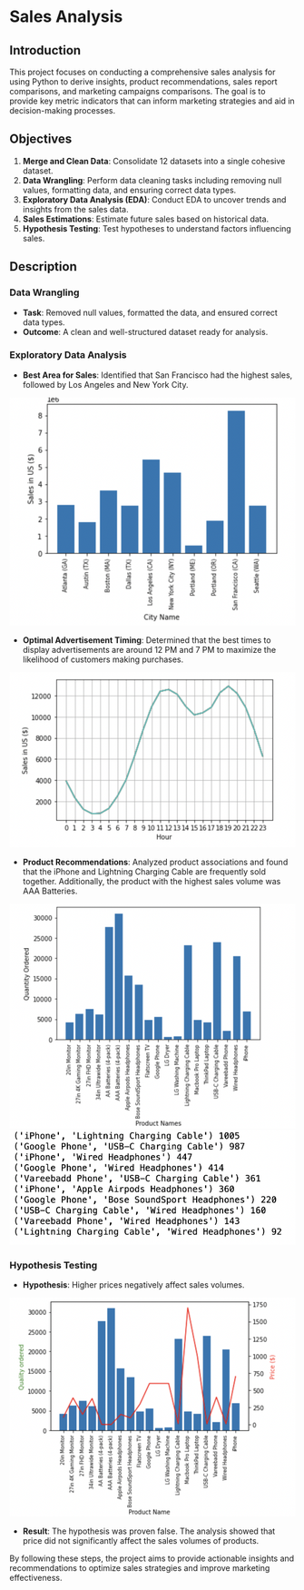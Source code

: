 
# Sales Analysis

## Introduction
This project focuses on conducting a comprehensive sales analysis for using Python to derive insights, product recommendations, sales report comparisons, and marketing campaigns comparisons. The goal is to provide key metric indicators that can inform marketing strategies and aid in decision-making processes.

## Objectives
1. **Merge and Clean Data**: Consolidate 12 datasets into a single cohesive dataset.
2. **Data Wrangling**: Perform data cleaning tasks including removing null values, formatting data, and ensuring correct data types.
3. **Exploratory Data Analysis (EDA)**: Conduct EDA to uncover trends and insights from the sales data.
4. **Sales Estimations**: Estimate future sales based on historical data.
5. **Hypothesis Testing**: Test hypotheses to understand factors influencing sales.

## Description

### Data Wrangling
- **Task**: Removed null values, formatted the data, and ensured correct data types.
- **Outcome**: A clean and well-structured dataset ready for analysis.

### Exploratory Data Analysis
- **Best Area for Sales**: Identified that San Francisco had the highest sales, followed by Los Angeles and New York City.
<img src=https://github.com/Akatti7/Sales-Analyses/blob/main/images/best_sales_area.png>

- **Optimal Advertisement Timing**: Determined that the best times to display advertisements are around 12 PM and 7 PM to maximize the likelihood of customers making purchases.
<img src=https://github.com/Akatti7/Sales-Analyses/blob/main/images/marketing.png>

- **Product Recommendations**: Analyzed product associations and found that the iPhone and Lightning Charging Cable are frequently sold together. Additionally, the product with the highest sales volume was AAA Batteries.

<img src=https://github.com/Akatti7/Sales-Analyses/blob/main/images/product_sold_most.png>

<img src=https://github.com/Akatti7/Sales-Analyses/blob/main/images/products_recommendation.png>

### Hypothesis Testing
- **Hypothesis**: Higher prices negatively affect sales volumes.

<img src=https://github.com/Akatti7/Sales-Analyses/blob/main/images/hypothesis.png>

- **Result**: The hypothesis was proven false. The analysis showed that price did not significantly affect the sales volumes of products.

By following these steps, the project aims to provide actionable insights and recommendations to optimize sales strategies and improve marketing effectiveness.

